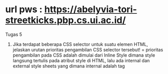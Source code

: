 url pws : https://abelyvia-tori-streetkicks.pbp.cs.ui.ac.id/
============================================================================================================================================================
Tugas 5
1. Jika terdapat beberapa CSS selector untuk suatu elemen HTML, jelaskan urutan prioritas pengambilan CSS selector tersebut!
= prioritas pengambilan pada CSS adalah dimulai dari Inline Style dimana style langsung tertulis pada atribut style di HTML, lalu ada internal dan external style sheets yang dimana internal adalah tag <style> di dalam html dan external adalah file css yang terpisah, browser default dimana style yang sudah diberikan dari default browser yang digunakan 

2. Mengapa responsive design menjadi konsep yang penting dalam pengembangan aplikasi web? Berikan contoh aplikasi yang sudah dan belum menerapkan responsive design, serta jelaskan mengapa!
= karena pengguna dapat mengakses dari berbagai ukuran layar (hp, tablet, laptop), meningkatkan conversion (jika pengguna mengalami pengalaman yang baik pada app, akan lebih banyak pengguna lain yang melakukan transaksi tersebut), pemeliharaan lebih mudah jika app bersifat adaptif. Aplikasi yang sudah menerapkan responsive design adalah X, Gmail. Aplikasi yang belum menerapkan responsive design seperti beberapa website pemerintahan. 

3. Jelaskan perbedaan antara margin, border, dan padding, serta cara untuk mengimplementasikan ketiga hal tersebut!
= margin adalah ruang kosong yang berada di paling luar, border adalah garis tepi yang membungkus keseluruhan konten, padding adalah ruang transparan di sekitar konten. cara mengimplementasikan ketiganya adalah margin diimplementasikan dengan menambahkan properti bernama margin seperti margin : 20px berarti 
elemen akan memiliki jarak sebanyak 20px dengan elemen lainnya, border bisa diatur ketebalan jenis garis dan warnanya dengan menambahkan di kode
border: 3px solid blue; yang berarti border setebal 3px dengan jenis garis solid dan warna blue, implementasi padding kurang lebih seperti margin padding: 15px; yang berarti ada ruang 15px antara teks/gambar dengan border

4.  Jelaskan konsep flex box dan grid layout beserta kegunaannya!
= Flexbox adalah model layout di CSS yang dirancang untuk mengatur elemen dalam satu dimensi  bisa horizontal atau vertikal. kegunaan flexbox adalah membuat 
layout responsif dengan mudah, mengatur alignment layout, dan mengatur distribusi ruang pada elemen. 
Grid adalah model layout dua dimensi yang memungkinkan kita mengatur elemen berdasarkan baris dan kolom. kegunaan grid adalah membuat layout dua dimensi (baris dan kolom sekaligus) dan memudahkan pengaturan elemen dalam bentuk grid responsif. 

5. Jelaskan bagaimana cara kamu mengimplementasikan checklist di atas secara step-by-step (bukan hanya sekadar mengikuti tutorial)!
= pertama saya mengimplementasikan tailwind ke code saya, lalu menambahkan beberapa fitur seperti edit dan delete product, kemudian saya menambahkan navigation bar yaitu home dan create product, kemudian saya mulai mendesain dengan css dan implementasi ke html saya. saya juga merubah color palette dari website saya kali ini, dan tadinya ada problem dimana product name description price dan stock tidak muncul kemudian saya mengedit bagian dari product detail untuk memunculkan elemen tersebut, lalu ada juga saya mengubah besar dari thumbnail dan description box pada website saya. 

============================================================================================================================================================
Tugas 2
Cara saya mengimplementasikan checklist adalah pada umumnya saya mengikuti tutorial yang diberikan dengan 
mencoba memahami per stepnya, membaca ppt untuk lebih memahami MVT pada jango itu seperti apa , bertanya kepada 
GPT untuk meminta penjelasan lebih lanjut tentang langkah demi langkah yang diberikan. 

![alt text](bagan.png)

peran settings.py pada proyek ini adalah mengatur production untuk keamanan
dan debugging, mengatur nama aplikasi django yang aktif dan akan digunakan 
dalam installed_apps dan mengatur allowed host untuk meluncurkan website, 
mengatur middleware yang diproses, mengatur koneksi database yang digunakan, melakukan autentikai dan validasi terhadap password. settings.py dijadikan pusat 
konfigurasi proyek django yang mengatur seluruh fitur perilaku dalam aplikasi django


cara kerja migrasi database di django adalah 
1. membuat model aplikasi django di models.py
2. membuat file migrasi dengan menjalankan python manage.py makemigrations
3. menerapkan perubahan pada migrasi yang dibuat dengan menjalankan python manage.py migrate
dengan ini django menyimpan informasi migrasi yang sudah dijalankan dan memungkinkan django untuk selalu cek apakah migrasi sudah berhasil dijalankan
migrasi ini membantu mengelola setiap perubahan database secara struktur dan otomatis 

alasan kenapa django dijadikan permulaan pembelajaran ini adalah 
1. struktur pemrograman web yang diberikan django terstruktur dan mudah untuk dipahami
2. banyak fitur bawaan dari framework ini seperti templates, autentikasi, admin, sehingga mengurangi kebutuhan ekstra library
3. berbasis bahasa python yang paling dasar dan mudah dipahami
4. django sesuai untuk kebutuhan pemrograman web berskala besar maupun kecil

feedback kepada asisten dosen untuk tutorial 1 :
mungkin karena tutorial 1 masih bisa dibilang tidak terlalu kompleks jadi mudah dipahami dan tidak terlalu banyak kendala. namun, kemarin saya sempat mengalami 
sedikit kendala dan langsung bertanya dan dibantu oleh kakak asdos untuk menyelesaikan masalah tersebut, terima kasih banyak kak, maaf kalau selama pengerjaan tugas2 ini agak banyak nanya huhuhu. 
============================================================================================================================================================

Tugas 4
1. Apa itu Django AuthenticationForm? Jelaskan juga kelebihan dan kekurangannya.
= authentication form adalah kelas login yang dibuat untuk menangani proses login pengguna yang dimana dia secara otomatis memvalidasi username dan passwordnya. Kelebihannya adalah keamanan yang terjamin, mudah digunakan tinggal panggil functionnya aja, terintegrasi langsung dengan sistem autenikasi django. Kekurangannya adalah kustomisasi terbatas hanya bisa memvalidasi username dan password


2. Apa perbedaan antara autentikasi dan otorisasi? Bagaiamana Django mengimplementasikan kedua konsep tersebut?
autentikasi adalah proses memverifikasi identitas dan data pengguna kayak usernamenuya atau passwordnya. kalau otorisasi lebih ke apa yang boleh dilakukan pengguna setelah melakukan verifikasi login. Django menyediakan autentikasi bawaan dari app yaitu django.contrib.auth yang dimana meliputi : 
a. user model - menyimpan identitas, username, password
b. password management - menyimpan password dari user dalam bentuk hash
c. django menggunakan backend untuk memverifikasi identitas user
d. session management dimana jika login, instance user dan jika belum login anonymous 
untuk otorisasi, django mengatur hak permissions dan groups yang meliputi permissions yang otomatis punya 3 model seperti add chage delete view, groups untuk mengelompokkan user tertentu, flags khusus untuk setiap role para user contoh is_admin yang akan menjadi admin 


3.  Apa saja kelebihan dan kekurangan session dan cookies dalam konteks menyimpan state di aplikasi web?
Kelebihan session yaitu keamanan yang tinggi ,data yang sensitif disimpan di server sehingga user tidak dapat melihat atu memanipulasinya, 
kapasitas yang besar, dan pengembangan memiliki kontrol penuh atas data dan dapat menghapusnya kapan saja. Kekurangan dari session adalah beban server yang jika ada ribuan pengguna yang aktif akan memengaruhi performa server dan kompleksitas dalam mengatur session jika session habis user harus login lagi. 
Kelebihan cookies adalah tidak membebani server karena setiap data disimpan di client, persistensi untuk client, mudah dan mendukung fitur interaktif 
untuk client. Kekurangan cookies adalah ukuran yang terbatas, keamanan yang rendah, pengguna dapat menonaktifkan cookies yang dapat menganggu fungsionalitas aplikasi. 

4. Apakah penggunaan cookies aman secara default dalam pengembangan web, atau apakah ada risiko potensial yang harus diwaspadai? Bagaimana Django menangani hal tersebut?
terdapat beberapa risiko potensial yang harus diwaspadai yaitu 
a.  penyerang dapat memasukkan kode berbahaya kedalam laman web yang dapat mencuri cookie pengguna termasuk session ID untuk autentikasi
b. penyerang dapat memaksa peramban pengguna untuk mengirim request ke situs web tanpa sepengetahuan user dan menggunakan cookie yang ada 
c. cookie dapat dicuri saat koneksi tidak aman atau jika cookie tidak memiliki flag keamanan yang tepat
cara django menangani hal ini adalah : 
a. django menyertakan token unik disetiap formulir POST. saat formulir dikirim, django akan membandingkan token yang diterima dengan token di formulir dan jika berbeda, django otomatis akan menolak
b. cookie sesi menerima flag secara default. ini menyebabkan cookie tidak dapat diakses oleh javascript, sehingga mencegah serangan XSS yang ingin mencuri cookie
c. django dapat diatur untuk menambahkan flag secure pada cookie yang memastikan cookie hanya dikirim melalui koneksi https yang terenkripsi
d. bisa menggunakan signed cookies dimana django akan memastikan setiap data dalam cookie tidak dimanipulasi 

5. yang pertama saya lakukan adalah mengimplementasikan fungsi register logout dan login di views.py kemudian membuat file html untuk tiap fungsi, menambahkannya ke urls.py dan menambahkan sesi login sebelum main berjalan, dilanjut menghubungkan product dan user dengan menambahkan variabel user di models.py, lalu saya menambahkan detail info pengguna yang login dengan menggunakan fungsi last login di file main.html saya, setelah selesai menambahkan beberapa function saya membuat akun user dan juga menambahkan product di setiap akunnya. kurang lebihnya saya hampir keseluruhan mengikuti step di tutorial

